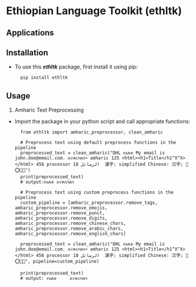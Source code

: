 # Ethiopian Language Toolkit (ethltk)

## Applications

## Installation

- To use this ***ethltk*** package, first install it using pip:

  ```pyhton
    pip install ethltk
  ```

## Usage

1. Amharic Text Preprocessing

- Import the package in your python script and call appropriate functions:
  
  ```pyhton
    from ethltk import amharic_preprocessor, clean_amharic

    # Preprocess text using default preprocess functions in the pipeline
    preprocessed_text = clean_amharic("DHL የዕለቱ My email is john.doe@email.com. እናቀርባለን። amharic 125 <html><h1>Title</h1^X^X></html> 456 processor 18 الرسائل  漢字; simplified Chinese: 汉字; 🤗⭕🤓🤔")
    print(preprocessed_text)
    # output:የዕለቱ እናቀርባለን

    # Preprocess text using custom preprocess functions in the pipeline 
    custom_pipeline = [amharic_preprocessor.remove_tags, amharic_preprocessor.remove_emojis, amharic_preprocessor.remove_punct, amharic_preprocessor.remove_digits, amharic_preprocessor.remove_chinese_chars, amharic_preprocessor.remove_arabic_chars, amharic_preprocessor.remove_english_chars]

    preprocessed_text = clean_amharic("DHL የዕለቱ My email is john.doe@email.com. እናቀርባለን። amharic 125 <html><h1>Title</h1^X^X></html> 456 processor 18 الرسائل  漢字; simplified Chinese: 汉字; 🤗⭕🤓🤔", pipeline=custom_pipeline)

    print(preprocessed_text)
    # output: የዕለቱ     እናቀርባለን
  ```
